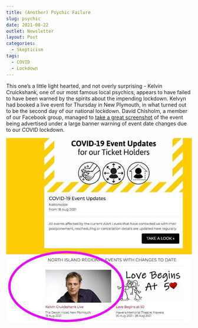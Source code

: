 ```yaml
---
title: (Another) Psychic Failure
slug: psychic
date: 2021-08-22
outlet: Newsletter
layout: Post
categories:
  - Skepticism
tags:
  - COVID
  - Lockdown
---
```


This one’s a little light hearted, and not overly surprising - Kelvin Cruickshank, one of our most famous local psychics, appears to have failed to have been warned by the spirits about the impending lockdown. Kelvyn had booked a live event for Thursday in New Plymouth, in what turned out to be the second day of our national lockdown. David Chisholm, a member of our Facebook group, managed to [take a great screenshot](https://www.facebook.com/groups/nzskeptics/posts/10158133853147761/) of the event being advertised under a large banner warning of event date changes due to our COVID lockdown.

<!-- more -->

![Kelvin](./233477383_4818791894800907_7216758120830589315_n.jpg)
